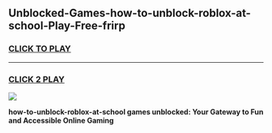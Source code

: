 
## Unblocked-Games-how-to-unblock-roblox-at-school-Play-Free-frirp
<h3>
<a href="https://premium76.site?title=how-to-unblock-roblox-at-school&ref=18A1">CLICK TO PLAY</a></h3>
<hr>

<h3>
<a href="https://premium76.site?title=how-to-unblock-roblox-at-school&ref=18A1">CLICK 2 PLAY</a>
  
</h3>

<a href="https://premium76.site?title=how-to-unblock-roblox-at-school&ref=18A1"><img src="https://clearcache.store/games.png"></a>


**how-to-unblock-roblox-at-school games unblocked: Your Gateway to Fun and Accessible Online Gaming**

